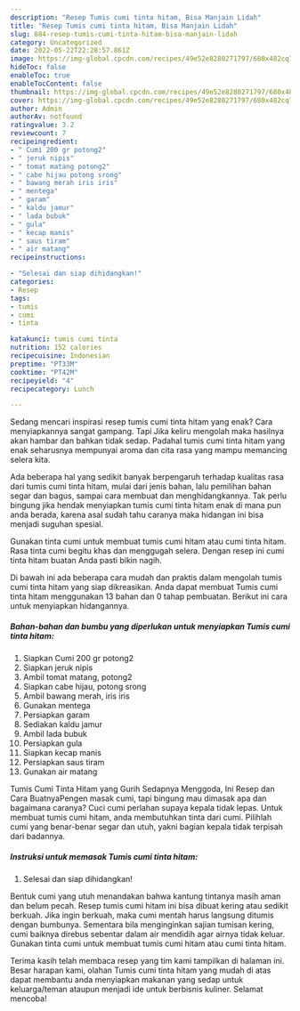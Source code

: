 ```yaml
---
description: "Resep Tumis cumi tinta hitam, Bisa Manjain Lidah"
title: "Resep Tumis cumi tinta hitam, Bisa Manjain Lidah"
slug: 884-resep-tumis-cumi-tinta-hitam-bisa-manjain-lidah
category: Uncategorized
date: 2022-05-22T22:28:57.861Z
image: https://img-global.cpcdn.com/recipes/49e52e8280271797/680x482cq70/tumis-cumi-tinta-hitam-foto-resep-utama.jpg
hideToc: false
enableToc: true
enableTocContent: false
thumbnail: https://img-global.cpcdn.com/recipes/49e52e8280271797/680x482cq70/tumis-cumi-tinta-hitam-foto-resep-utama.jpg
cover: https://img-global.cpcdn.com/recipes/49e52e8280271797/680x482cq70/tumis-cumi-tinta-hitam-foto-resep-utama.jpg
author: Admin
authorAv: notfound
ratingvalue: 3.2
reviewcount: 7
recipeingredient:
- " Cumi 200 gr potong2"
- " jeruk nipis"
- " tomat matang potong2"
- " cabe hijau potong srong"
- " bawang merah iris iris"
- " mentega"
- " garam"
- " kaldu jamur"
- " lada bubuk"
- " gula"
- " kecap manis"
- " saus tiram"
- " air matang"
recipeinstructions:

- "Selesai dan siap dihidangkan!"
categories:
- Resep
tags:
- tumis
- cumi
- tinta

katakunci: tumis cumi tinta 
nutrition: 152 calories
recipecuisine: Indonesian
preptime: "PT33M"
cooktime: "PT42M"
recipeyield: "4"
recipecategory: Lunch

---
```



Sedang mencari inspirasi resep tumis cumi tinta hitam yang enak? Cara menyiapkannya sangat gampang. Tapi Jika keliru mengolah maka hasilnya akan hambar dan bahkan tidak sedap. Padahal tumis cumi tinta hitam yang enak seharusnya mempunyai aroma dan cita rasa yang mampu memancing selera kita.


Ada beberapa hal yang sedikit banyak berpengaruh terhadap kualitas rasa dari tumis cumi tinta hitam, mulai dari jenis bahan, lalu pemilihan bahan segar dan bagus, sampai cara membuat dan menghidangkannya. Tak perlu bingung jika hendak menyiapkan tumis cumi tinta hitam enak di mana pun anda berada, karena asal sudah tahu caranya maka hidangan ini bisa menjadi suguhan spesial.

Gunakan tinta cumi untuk membuat tumis cumi hitam atau cumi tinta hitam. Rasa tinta cumi begitu khas dan menggugah selera. Dengan resep ini cumi tinta hitam buatan Anda pasti bikin nagih.


Di bawah ini ada beberapa cara mudah dan praktis dalam mengolah tumis cumi tinta hitam yang siap dikreasikan. Anda dapat membuat Tumis cumi tinta hitam menggunakan 13 bahan dan 0 tahap pembuatan. Berikut ini cara untuk menyiapkan hidangannya.

<!--inarticleads1-->

##### Bahan-bahan dan bumbu yang diperlukan untuk menyiapkan Tumis cumi tinta hitam:

1. Siapkan  Cumi 200 gr potong2
1. Siapkan  jeruk nipis
1. Ambil  tomat matang, potong2
1. Siapkan  cabe hijau, potong srong
1. Ambil  bawang merah, iris iris
1. Gunakan  mentega
1. Persiapkan  garam
1. Sediakan  kaldu jamur
1. Ambil  lada bubuk
1. Persiapkan  gula
1. Siapkan  kecap manis
1. Persiapkan  saus tiram
1. Gunakan  air matang


Tumis Cumi Tinta Hitam yang Gurih Sedapnya Menggoda, Ini Resep dan Cara BuatnyaPengen masak cumi, tapi bingung mau dimasak apa dan bagaimana caranya? Cuci cumi perlahan supaya kepala tidak lepas. Untuk membuat tumis cumi hitam, anda membutuhkan tinta dari cumi. Pilihlah cumi yang benar-benar segar dan utuh, yakni bagian kepala tidak terpisah dari badannya. 

<!--inarticleads2-->

##### Instruksi untuk memasak Tumis cumi tinta hitam:


1. Selesai dan siap dihidangkan!

Bentuk cumi yang utuh menandakan bahwa kantung tintanya masih aman dan belum pecah. Resep tumis cumi hitam ini bisa dibuat kering atau sedikit berkuah. Jika ingin berkuah, maka cumi mentah harus langsung ditumis dengan bumbunya. Sementara bila menginginkan sajian tumisan kering, cumi baiknya direbus sebentar dalam air mendidih agar airnya tidak keluar. Gunakan tinta cumi untuk membuat tumis cumi hitam atau cumi tinta hitam. 

Terima kasih telah membaca resep yang tim kami tampilkan di halaman ini. Besar harapan kami, olahan Tumis cumi tinta hitam yang mudah di atas dapat membantu anda menyiapkan makanan yang sedap untuk keluarga/teman ataupun menjadi ide untuk berbisnis kuliner. Selamat mencoba!
